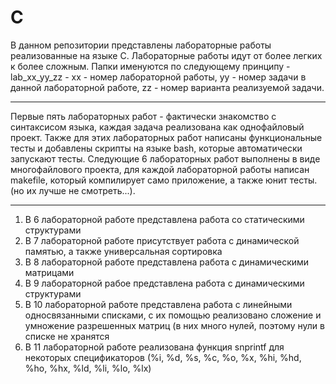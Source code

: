 # C

В данном репозитории представлены лабораторные работы реализованные на языке C.
Лабораторные работы идут от более легких к более сложным. Папки именуются по следующему принципу - lab_xx_yy_zz - xx - номер лабораторной работы, 
yy - номер задачи в данной лабораторной работе, zz - номер варианта реализуемой задачи. 

<hr>
Первые пять лабораторных работ - фактически знакомство с синтаксисом языка, каждая задача реализована как однофайловый проект. Также для этих лабораторных работ 
написаны функциональные тесты и добавлены скрипты на языке bash, которые автоматически запускают тесты. Следующие 6 лабораторных работ выполнены в виде многофайлового 
проекта, для каждой лабораторной работы написан makefile, который компилирует само приложение, а также юнит тесты. (но их лучше не смотреть...). 

<hr>
<ol>
<li> В 6 лабораторной работе представлена работа со статическими структурами </li>
<li> В 7 лабораторной работе присутствует работа с динамической памятью, а также универсальная сортировка </li>
<li> В 8 лабораторной работе представлена работа с динамическими матрицами </li>
<li> В 9 лабораторной рабое представлена работа с динамическими структурами </li>
<li> В 10 лабораторной работе представлена работа с линейными односвязанными списками, с их помощью реализовано сложение и умножение разрешенных матриц (в них много нулей, поэтому нули в списке не хранятся </li>
<li> В 11 лабораторной работе реализована функция snprintf для некоторых спецификаторов (%i, %d, %s, %c, %o, %x, %hi, %hd, %ho, %hx, %ld, %li, %lo, %lx) </li>
</ol>
